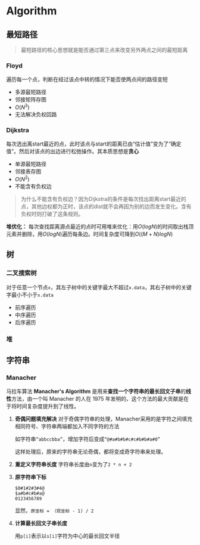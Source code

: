 # Algorithm

## 最短路径
> 最短路径的核心思想就是能否通过第三点来改变另外两点之间的最短距离
### Floyd
遍历每一个点，判断在经过该点中转的情况下能否使两点间的路径变短
* 多源最短路径
* 邻接矩阵存图 
* $O(N^3)$
* 无法解决负权回路

### Dijkstra
每次选出离start最近的点，此时该点与start的距离已由“估计值”变为了“确定值”。然后对该点的出边进行松弛操作。其本质思想是**贪心**
* 单源最短路径
* 邻接表存图
* $O(N^2)$
* 不能含有负权边
> 为什么不能含有负权边？因为Dijkstra的条件是每次找出距离start最近的点，其他边权都为正时，该点的dist就不会再因为别的边而发生变化。含有负权时则打破了这条规则。

**堆优化：** 每次查找距离源点最近的点时可用堆来优化：用$O(logN)$的时间取出栈顶元素并删除，用$O(logN)$遍历每条边。时间复杂度可降到$O((M+N)logN)$

## 树
### 二叉搜索树
对于任意一个节点`x`，其左子树中的关键字最大不超过`x.data`，其右子树中的关键字最小不小于`x.data`
* 前序遍历
* 中序遍历
* 后序遍历

### 堆

## 字符串
### Manacher

马拉车算法 **Manacher's Algorithm** 是用来**查找一个字符串的最长回文子串**的**线性**方法，由一个叫 Manacher 的人在 1975 年发明的，这个方法的最大贡献是在于将时间复杂度提升到了线性。
1. **奇偶问题填充解决**
    对于奇偶字符串的处理，Manacher采用的是字符之间填充相同符号、字符串两端都加入不同字符的方法
    
    如字符串`“abbccbba”`，增加字符后变成`“@#a#b#b#c#c#b#b#a#0”`
    
    这样处理后，原来的字符串无论奇偶，都将变成奇字符串来处理。
    
2. **重定义字符串长度**
   字符串长度由`n`变为了`2 * n + 2`

3. **原字符串下标**

   ```
   $0#1#2#3#4@
   $a#b#c#b#a@
   0123456789
   ```

   显然，`原坐标 = （现坐标 - 1) / 2`

4. **计算最长回文子串长度**

     用`p[i]`表示以`s[i]`字符为中心的最长回文半径

     



